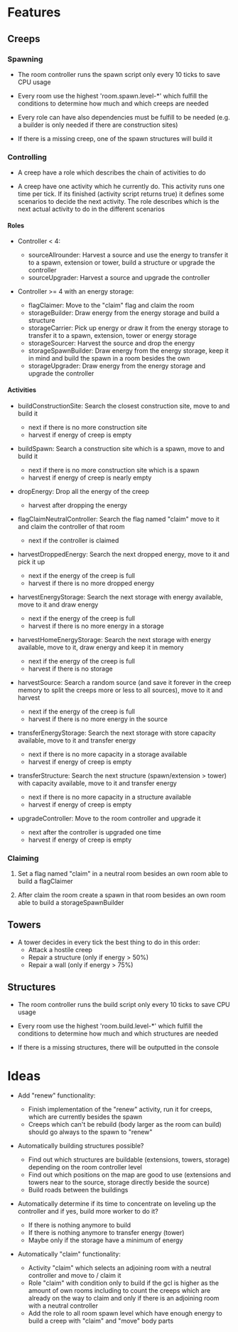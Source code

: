 # Features


## Creeps


### Spawning

- The room controller runs the spawn script only every 10 ticks to save
  CPU usage
  
- Every room use the highest 'room.spawn.level-*' which fulfill the
  conditions to determine how much and which creeps are needed
  
- Every role can have also dependencies must be fulfill to be
  needed (e.g. a builder is only needed if there are construction sites)
  
- If there is a missing creep, one of the spawn structures will build it


### Controlling

- A creep have a role which describes the chain of activities to do

- A creep have one activity which he currently do. This activity runs
  one time per tick. If its finished (activity script returns true) it
  defines some scenarios to decide the next activity. The role describes 
  which is the next actual activity to do in the different scenarios
  
  
#### Roles

- Controller < 4: 
    - sourceAllrounder: Harvest a source and use the energy to transfer
      it to a spawn, extension or tower, build a structure or upgrade
      the controller
    - sourceUpgrader: Harvest a source and upgrade the controller
    
- Controller >= 4 with an energy storage:
    - flagClaimer: Move to the "claim" flag and claim the room
    - storageBuilder: Draw energy from the energy storage and build a
      structure
    - storageCarrier: Pick up energy or draw it from the energy storage
      to transfer it to a spawn, extension, tower or energy storage
    - storageSourcer: Harvest the source and drop the energy
    - storageSpawnBuilder: Draw energy from the energy storage, keep it
      in mind and build the spawn in a room besides the own
    - storageUpgrader: Draw energy from the energy storage and upgrade
      the controller
  
  
#### Activities

- buildConstructionSite: Search the closest construction site, move to 
  and build it
  - next if there is no more construction site
  - harvest if energy of creep is empty
  
- buildSpawn: Search a construction site which is a spawn, move to and 
  build it
  - next if there is no more construction site which is a spawn
  - harvest if energy of creep is nearly empty
  
- dropEnergy: Drop all the energy of the creep
  - harvest after dropping the energy
  
- flagClaimNeutralController: Search the flag named "claim" move to it
  and claim the controller of that room
  - next if the controller is claimed
  
- harvestDroppedEnergy: Search the next dropped energy, move to it and 
  pick it up
  - next if the energy of the creep is full
  - harvest if there is no more dropped energy
  
- harvestEnergyStorage: Search the next storage with energy available,
  move to it and draw energy
  - next if the energy of the creep is full
  - harvest if there is no more energy in a storage
  
- harvestHomeEnergyStorage: Search the next storage with energy 
  available, move to it, draw energy and keep it in memory
  - next if the energy of the creep is full
  - harvest if there is no storage
  
- harvestSource: Search a random source (and save it forever in the 
  creep memory to split the creeps more or less to all sources), move to 
  it and harvest 
  - next if the energy of the creep is full
  - harvest if there is no more energy in the source
  
- transferEnergyStorage: Search the next storage with store capacity 
  available, move to it and transfer energy 
  - next if there is no more capacity in a storage available
  - harvest if energy of creep is empty
  
- transferStructure: Search the next structure (spawn/extension > tower) 
  with capacity available, move to it and transfer energy 
  - next if there is no more capacity in a structure available
  - harvest if energy of creep is empty
  
- upgradeController: Move to the room controller and upgrade it
  - next after the controller is upgraded one time
  - harvest if energy of creep is empty
  
  
### Claiming

1. Set a flag named "claim" in a neutral room besides an own room able
   to build a flagClaimer
   
2. After claim the room create a spawn in that room besides an own room 
   able to build a storageSpawnBuilder
  
## Towers

- A tower decides in every tick the best thing to do in this order:
  - Attack a hostile creep
  - Repair a structure (only if energy > 50%)
  - Repair a wall (only if energy > 75%)
  
## Structures

- The room controller runs the build script only every 10 ticks to save
  CPU usage
  
- Every room use the highest 'room.build.level-*' which fulfill the
  conditions to determine how much and which structures are needed
  
- If there is a missing structures, there will be outputted in the 
  console
  
# Ideas

- Add "renew" functionality:
  - Finish implementation of the "renew" activity, run it for creeps, 
    which are currently besides the spawn
  - Creeps which can't be rebuild (body larger as the room can build)
    should go always to the spawn to "renew" 

- Automatically building structures possible?
  - Find out which structures are buildable (extensions, towers, 
    storage) depending on the room controller level
  - Find out which positions on the map are good to use (extensions and
    towers near to the source, storage directly beside the source)
  - Build roads between the buildings

- Automatically determine if its time to concentrate on leveling up the 
  controller and if yes, build more worker to do it?
  - If there is nothing anymore to build
  - If there is nothing anymore to transfer energy (tower)
  - Maybe only if the storage have a minimum of energy
  
- Automatically "claim" functionality:
  - Activity "claim" which selects an adjoining room with a neutral
    controller and move to / claim it
  - Role "claim" with condition only to build if the gcl is higher as
    the amount of own rooms including to count the creeps which are
    already on the way to claim and only if there is an adjoining room
    with a neutral controller
  - Add the role to all room spawn level which have enough energy to
    build a creep with "claim" and "move" body parts
